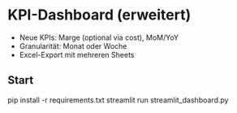 # KPI-Dashboard (erweitert)
- Neue KPIs: Marge (optional via cost), MoM/YoY
- Granularität: Monat oder Woche
- Excel-Export mit mehreren Sheets

## Start
pip install -r requirements.txt
streamlit run streamlit_dashboard.py
